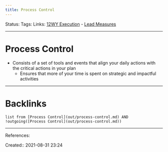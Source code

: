 ```yaml
---
title: Process Control
---
```

Status: 
Tags: 
Links: [12WY Execution](out/12wy-execution.md) - [Lead Measures](out/lead-measures.md)
___
# Process Control
- Consists of a set of tools and events that align your daily actions with the critical actions in your plan
	- Ensures that more of your time is spent on strategic and impactful activities
___
# Backlinks
```dataview
list from [Process Control](out/process-control.md) AND !outgoing([Process Control](out/process-control.md))
```
___
References:

Created:: 2021-08-31 23:24

